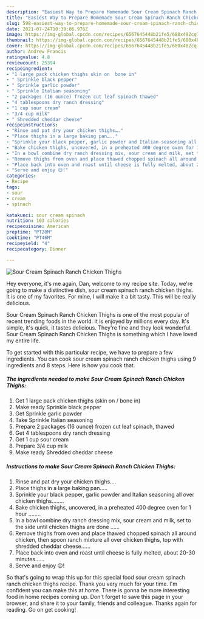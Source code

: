 ```yaml
---
description: "Easiest Way to Prepare Homemade Sour Cream Spinach Ranch Chicken Thighs"
title: "Easiest Way to Prepare Homemade Sour Cream Spinach Ranch Chicken Thighs"
slug: 598-easiest-way-to-prepare-homemade-sour-cream-spinach-ranch-chicken-thighs
date: 2021-07-24T10:39:06.976Z
image: https://img-global.cpcdn.com/recipes/6567645448b21fe5/680x482cq70/sour-cream-spinach-ranch-chicken-thighs-recipe-main-photo.jpg
thumbnail: https://img-global.cpcdn.com/recipes/6567645448b21fe5/680x482cq70/sour-cream-spinach-ranch-chicken-thighs-recipe-main-photo.jpg
cover: https://img-global.cpcdn.com/recipes/6567645448b21fe5/680x482cq70/sour-cream-spinach-ranch-chicken-thighs-recipe-main-photo.jpg
author: Andrew Francis
ratingvalue: 4.8
reviewcount: 25394
recipeingredient:
- "1 large pack chicken thighs skin on  bone in"
- " Sprinkle black pepper"
- " Sprinkle garlic powder"
- " Sprinkle Italian seasoning"
- "2 packages (16 ounce) frozen cut leaf spinach thawed"
- "4 tablespoons dry ranch dressing"
- "1 cup sour cream"
- "3/4 cup milk"
- " Shredded cheddar cheese"
recipeinstructions:
- "Rinse and pat dry your chicken thighs…."
- "Place thighs in a large baking pan….."
- "Sprinkle your black pepper, garlic powder and Italian seasoning all over chicken thighs…….."
- "Bake chicken thighs, uncovered, in a preheated 400 degree oven for 1 hour …….."
- "In a bowl combine dry ranch dressing mix, sour cream and milk, set to the side until chicken thighs are done ……"
- "Remove thighs from oven and place thawed chopped spinach all around chicken, then spoon ranch mixture all over chicken thighs, top with shredded cheddar cheese……"
- "Place back into oven and roast until cheese is fully melted, about 20-30 minutes……"
- "Serve and enjoy 😉!"
categories:
- Recipe
tags:
- sour
- cream
- spinach

katakunci: sour cream spinach 
nutrition: 103 calories
recipecuisine: American
preptime: "PT28M"
cooktime: "PT46M"
recipeyield: "4"
recipecategory: Dinner

---
```



![Sour Cream Spinach Ranch Chicken Thighs](https://img-global.cpcdn.com/recipes/6567645448b21fe5/680x482cq70/sour-cream-spinach-ranch-chicken-thighs-recipe-main-photo.jpg)

Hey everyone, it's me again, Dan, welcome to my recipe site. Today, we're going to make a distinctive dish, sour cream spinach ranch chicken thighs. It is one of my favorites. For mine, I will make it a bit tasty. This will be really delicious.

Sour Cream Spinach Ranch Chicken Thighs is one of the most popular of recent trending foods in the world. It is enjoyed by millions every day. It's simple, it's quick, it tastes delicious. They're fine and they look wonderful. Sour Cream Spinach Ranch Chicken Thighs is something which I have loved my entire life.




To get started with this particular recipe, we have to prepare a few ingredients. You can cook sour cream spinach ranch chicken thighs using 9 ingredients and 8 steps. Here is how you cook that.

<!--inarticleads1-->

##### The ingredients needed to make Sour Cream Spinach Ranch Chicken Thighs:

1. Get 1 large pack chicken thighs (skin on / bone in)
1. Make ready  Sprinkle black pepper
1. Get  Sprinkle garlic powder
1. Take  Sprinkle Italian seasoning
1. Prepare 2 packages (16 ounce) frozen cut leaf spinach, thawed
1. Get 4 tablespoons dry ranch dressing
1. Get 1 cup sour cream
1. Prepare 3/4 cup milk
1. Make ready  Shredded cheddar cheese




<!--inarticleads2-->

##### Instructions to make Sour Cream Spinach Ranch Chicken Thighs:

1. Rinse and pat dry your chicken thighs….
1. Place thighs in a large baking pan…..
1. Sprinkle your black pepper, garlic powder and Italian seasoning all over chicken thighs……..
1. Bake chicken thighs, uncovered, in a preheated 400 degree oven for 1 hour ……..
1. In a bowl combine dry ranch dressing mix, sour cream and milk, set to the side until chicken thighs are done ……
1. Remove thighs from oven and place thawed chopped spinach all around chicken, then spoon ranch mixture all over chicken thighs, top with shredded cheddar cheese……
1. Place back into oven and roast until cheese is fully melted, about 20-30 minutes……
1. Serve and enjoy 😉!




So that's going to wrap this up for this special food sour cream spinach ranch chicken thighs recipe. Thank you very much for your time. I'm confident you can make this at home. There is gonna be more interesting food in home recipes coming up. Don't forget to save this page in your browser, and share it to your family, friends and colleague. Thanks again for reading. Go on get cooking!
